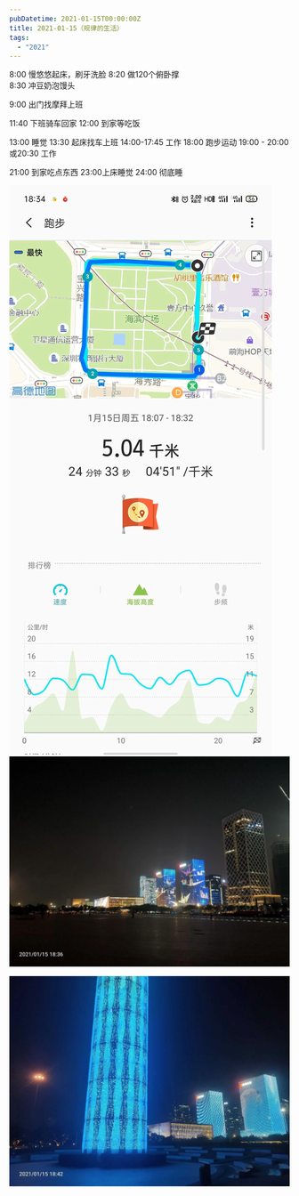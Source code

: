 ```yaml
---
pubDatetime: 2021-01-15T00:00:00Z
title: 2021-01-15（规律的生活）
tags:
  - "2021"
---
```


8:00 慢悠悠起床，刷牙洗脸
8:20 做120个俯卧撑  
8:30 冲豆奶泡馒头

9:00 出门找摩拜上班

11:40 下班骑车回家
12:00 到家等吃饭

13:00 睡觉
13:30 起床找车上班
14:00-17:45 工作
18:00 跑步运动
19:00 - 20:00 或20:30 工作

21:00 到家吃点东西
23:00上床睡觉
24:00 彻底睡

![](../../img/6904315-8a673ab530d3d6f7.jpg)
![](../../img/6904315-38f5a84e9af776e8.jpg)

![](../../img/6904315-de3cb74912d4ab05.jpg)
